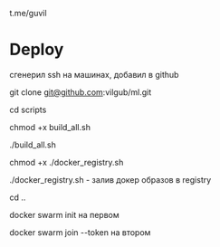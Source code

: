 t.me/guvil

# Deploy

сгенерил ssh на машинах, добавил в github

git clone git@github.com:vilgub/ml.git

cd scripts

chmod +x build_all.sh 

./build_all.sh

chmod +x ./docker_registry.sh

./docker_registry.sh - залив докер образов в registry

cd ..

docker swarm init на первом

docker swarm join --token на втором
